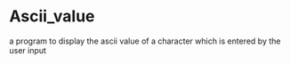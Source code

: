# Ascii_value
a program to display the ascii value of a character which is entered by the user input
